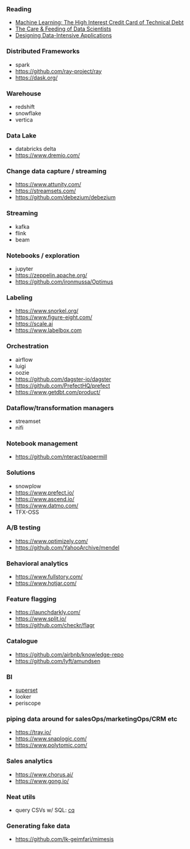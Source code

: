 ### Reading
- [Machine Learning: The High Interest Credit Card of Technical Debt](https://ai.google/research/pubs/pub43146)
- [The Care & Feeding of Data Scientists](https://oreilly-ds-report.s3.amazonaws.com/Care_and_Feeding_of_Data_Scientists.pdf)
- [Designing Data-Intensive Applications](https://www.amazon.com/Designing-Data-Intensive-Applications-Reliable-Maintainable/dp/1449373321)

### Distributed Frameworks
- spark
- https://github.com/ray-project/ray
- https://dask.org/

### Warehouse
- redshift
- snowflake
- vertica

### Data Lake
- databricks delta
- https://www.dremio.com/

### Change data capture / streaming
- https://www.attunity.com/
- https://streamsets.com/
- https://github.com/debezium/debezium

### Streaming
- kafka
- flink
- beam

### Notebooks / exploration
- jupyter
- https://zeppelin.apache.org/
- https://github.com/ironmussa/Optimus

### Labeling
- https://www.snorkel.org/
- https://www.figure-eight.com/
- https://scale.ai
- https://www.labelbox.com

### Orchestration
- airflow
- luigi
- oozie
- https://github.com/dagster-io/dagster
- https://github.com/PrefectHQ/prefect
- https://www.getdbt.com/product/

### Dataflow/transformation managers
- streamset
- nifi

### Notebook management
- https://github.com/nteract/papermill

### Solutions
- snowplow
- https://www.prefect.io/
- https://www.ascend.io/
- https://www.datmo.com/
- TFX-OSS

### A/B testing
- https://www.optimizely.com/
- https://github.com/YahooArchive/mendel

### Behavioral analytics
- https://www.fullstory.com/
- https://www.hotjar.com/

### Feature flagging
- https://launchdarkly.com/
- https://www.split.io/
- https://github.com/checkr/flagr

### Catalogue
- https://github.com/airbnb/knowledge-repo
- https://github.com/lyft/amundsen

### BI
- [superset](https://superset.incubator.apache.org/)
- looker
- periscope

### piping data around for salesOps/marketingOps/CRM etc
- https://tray.io/
- https://www.snaplogic.com/
- https://www.polytomic.com/

### Sales analytics
- https://www.chorus.ai/
- https://www.gong.io/

### Neat utils
- query CSVs w/ SQL: [cq](https://github.com/jolmg/cq)

### Generating fake data
- https://github.com/lk-geimfari/mimesis
